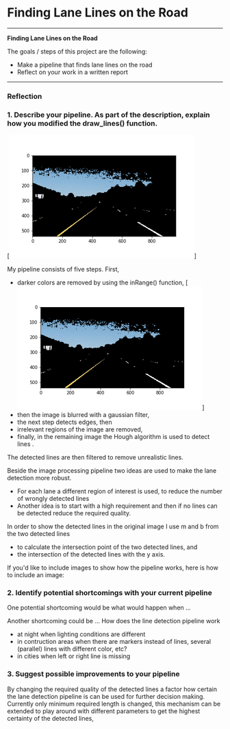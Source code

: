 # **Finding Lane Lines on the Road** 

---

**Finding Lane Lines on the Road**

The goals / steps of this project are the following:
* Make a pipeline that finds lane lines on the road
* Reflect on your work in a written report


[//]: # (Image References)

[image1]: ./examples/grayscale.jpg "Grayscale"

---

### Reflection

### 1. Describe your pipeline. As part of the description, explain how you modified the draw_lines() function.

[![removed brighter colors](threshold.png)]

My pipeline consists of five steps. First, 
- darker colors are removed by using the inRange() function,
[![removed brighter colors](threshold.png)]
- then the image is blurred with a gaussian filter,
- the next step detects edges, then
- irrelevant regions of the image are removed,
- finally, in the remaining image the Hough algorithm is used to detect lines .  

The detected lines are then filtered to remove unrealistic lines.

Beside the image processing pipeline two ideas are used to make the lane detection more robust. 
- For each lane a different region of interest is used, to reduce the number of wrongly detected lines
- Another idea is to start with a high requirement and then if no lines can be detected reduce the required quality.

In order to show the detected lines in the original image I use m and b from the two detected lines
- to calculate the intersection point of the two detected lines, and
- the intersection of the detected lines with the y axis.




If you'd like to include images to show how the pipeline works, here is how to include an image: 




### 2. Identify potential shortcomings with your current pipeline


One potential shortcoming would be what would happen when ... 

Another shortcoming could be ...
How does the line detection pipeline work
- at night when lighting conditions are different
- in contruction areas when there are markers instead of lines, several (parallel) lines with different color, etc?
- in cities when left or right line is missing


### 3. Suggest possible improvements to your pipeline

By changing the required quality of the detected lines a factor how certain the lane detection pipeline is can be used for further decision making.
Currently only minimum required length is changed, this mechanism can be extended to play around with different parameters to get the highest certainty of the detected lines,
 
